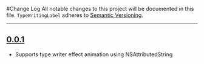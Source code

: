 #Change Log
All notable changes to this project will be documented in this file.
`TypeWritingLabel` adheres to [Semantic Versioning](http://semver.org/).

---

## [0.0.1](https://github.com/wibosco/TypeWritingLabel/releases/tag/0.0.1)

* Supports type writer effect animation using NSAttributedString
